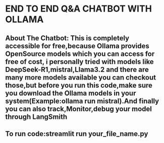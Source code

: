 # END TO END Q&A CHATBOT WITH OLLAMA

## About The Chatbot: This is completely accessible for free,because Ollama provides OpenSource models which you can access for free of cost, i personally tried with models like DeepSeek-R1,mistral,Llama3.2 and there are many more models available you can checkout those,but before you run this code,make sure you download the Ollama models in your system(Example:ollama run mistral).And finally you can also track,Monitor,debug your model through LangSmith

## To run code:streamlit run your_file_name.py
